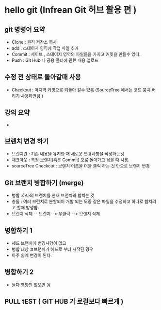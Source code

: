# hello git (Infrean Git 허브 활용 편 )

## git 명령어 요약

- Clone  : 원격 저장소 복사
- add    : 스테이지 영역에 작업 파일 추가
- Commit : 세이브 , 스테이지 영역의 파일들을 가지고 커밋을 만들수 있다.
- Push   : Git Hub 나 공용 폴더에 관련 내용 업로드 

## 수정 전 상태로 돌아갈때 사용 
- Checkout : 마지막 커밋으로 되돌아 갈수 있음 (SourceTree 에서는 코드 뭉치 버리기 사용하면됨.)

## 강의 요약 
- 

## 브렌치 변경 하기 
- 브랜치란 : 기존 내용을 유지한 채 새로운 변경사항을 작성하는것 
- 체크아웃 : 특정 브랜치(혹은 Commit) 으로 돌아가고 싶을 때 사용.
- sourceTree Checkout : 브랜치 이름을 더블 클릭 하는 것 만으로 브랜치 변경 


 ## Git 브랜치 병합하기  (merge)

- 병합 :하나의 브랜치를 현재 브랜치와 합치는 것 
- 충돌 : 여러 브런치로 분할되어 개발 되는 도중 같은 파일을 수정하고 하나로 합치려고 할때 발생함. 
- 브랜치 삭제 -- 브랜치--> 우클릭 --> 브랜치 삭제 

## 병합하기 1 
- 헤드 브랜치에 변경사항이 없고
- 병합 대상 ㅍ브랜치가 헤드로 부터 시작된 경우
- 아주 쉽게 변경이 된다.

## 병합하기 2
- 둘다 영향만 없으면 됨 

## PULL tEST ( GIT HUB 가 로컬보다 빠르게 )
